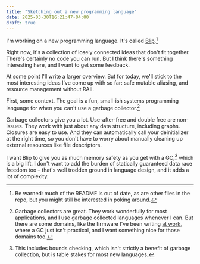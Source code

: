 ```yaml
---
title: "Sketching out a new programming language"
date: 2025-03-30T16:21:47-04:00
draft: true
---
```


I'm working on a new programming language. It's called [Blip](https://github.com/davidbalbert/blip).[^1]

Right now, it's a collection of losely connected ideas that don't fit together. There's certainly no code you can run. But I think there's something interesting here, and I want to get some feedback.

At some point I'll write a larger overview. But for today, we'll stick to the most interesting ideas I've come up with so far: safe mutable aliasing, and resource management without RAII.

First, some context. The goal is a fun, small-ish systems programming language for when you can't use a garbage collector.[^2]

Garbage collectors give you a lot. Use-after-free and double free are non-issues. They work with just about any data structure, including graphs. Closures are easy to use. And they can automatically call your deinitializer at the right time, so you don't have to worry about manually cleaning up external resources like file descriptors.

I want Blip to give you as much memory safety as you get with a GC,[^3] which is a big lift. I don't want to add the burden of statically guaranteed data race freedom too – that's well trodden ground in language design, and it adds a lot of complexity. 



[^1]: Be warned: much of the README is out of date, as are other files in the repo, but you might still be interested in poking around.

[^2]: Garbage collectors are great. They work wonderfully for most applications, and I use garbage collected languages whenever I can. But there are some domains, like the firmware I've been writing [at work](https://www.k2space.com), where a GC just isn't practical, and I want something nice for those domains too. 

[^3]: This includes bounds checking, which isn't strictly a benefit of garbage collection, but is table stakes for most new languages. 